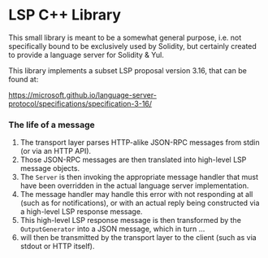 # LSP C++ Library

This small library is meant to be a somewhat general purpose, i.e. not specifically bound to be exclusively
used by Solidity, but certainly created to provide a language server for Solidity & Yul.

This library implements a subset LSP proposal version 3.16, that can be found at:

https://microsoft.github.io/language-server-protocol/specifications/specification-3-16/

### The life of a message

1. The transport layer parses HTTP-alike JSON-RPC messages from stdin (or via an HTTP API).
2. Those JSON-RPC messages are then translated into high-level LSP message objects.
3. The `Server` is then invoking the appropriate message handler that must have been overridden
   in the actual language server implementation.
4. The message handler may handle this error with not responding at all (such as for
   notifications), or with an actual reply being constructed via a high-level LSP response message.
5. This high-level LSP response message is then transformed by the `OutputGenerator` into
   a JSON message, which in turn ...
6. will then be transmitted by the transport layer to the client (such as via stdout or HTTP itself).

